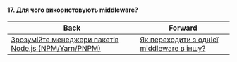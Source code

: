 #### 17. Для чого використовують middleware?



| Back | Forward |
|---|---|
| [Зрозумійте менеджери пакетів Node.js (NPM/Yarn/PNPM)](/ua/junior/nodejs/understand-nodejs-package-managers-npmyarnpnpm.md)  | [Як переходити з однієї middleware в іншу?](/ua/junior/expressjs/how-to-pass-from-one-middleware-to-another.md) |